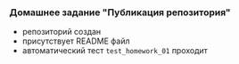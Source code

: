 ### Домашнее задание "Публикация репозитория"

- репозиторий создан
- присутствует README файл
- автоматический тест `test_homework_01` проходит
